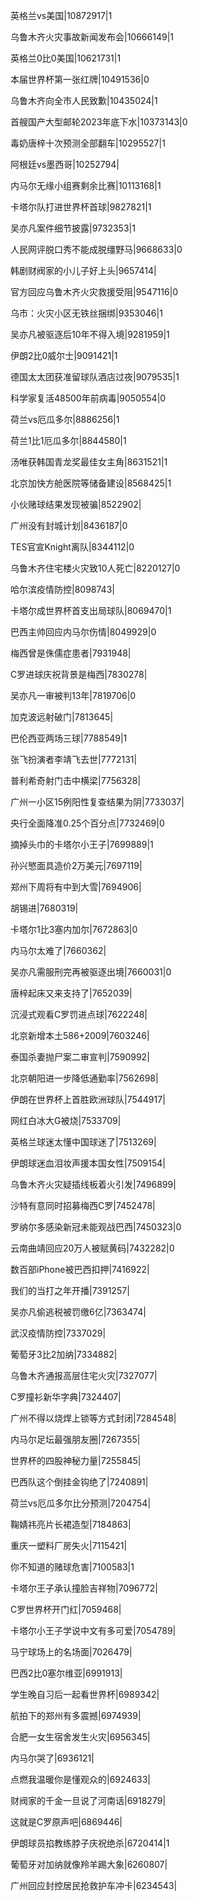 英格兰vs美国|10872917|1

乌鲁木齐火灾事故新闻发布会|10666149|1

英格兰0比0美国|10621731|1

本届世界杯第一张红牌|10491536|0

乌鲁木齐向全市人民致歉|10435024|1

首艘国产大型邮轮2023年底下水|10373143|0

毒奶唐梓十次预测全部翻车|10295527|1

阿根廷vs墨西哥|10252794|

内马尔无缘小组赛剩余比赛|10113168|1

卡塔尔队打进世界杯首球|9827821|1

吴亦凡案件细节披露|9732353|1

人民网评脱口秀不能成脱缰野马|9668633|0

韩剧财阀家的小儿子好上头|9657414|

官方回应乌鲁木齐火灾救援受阻|9547116|0

乌市：火灾小区无铁丝捆绑|9353046|1

吴亦凡被驱逐后10年不得入境|9281959|1

伊朗2比0威尔士|9091421|1

德国太太团获准留球队酒店过夜|9079535|1

科学家复活48500年前病毒|9050554|0

荷兰vs厄瓜多尔|8886256|1

荷兰1比1厄瓜多尔|8844580|1

汤唯获韩国青龙奖最佳女主角|8631521|1

北京加快方舱医院等储备建设|8568425|1

小伙赌球结果发现被骗|8522902|

广州没有封城计划|8436187|0

TES官宣Knight离队|8344112|0

乌鲁木齐住宅楼火灾致10人死亡|8220127|0

哈尔滨疫情防控|8098743|

卡塔尔成世界杯首支出局球队|8069470|1

巴西主帅回应内马尔伤情|8049929|0

梅西曾是侏儒症患者|7931948|

C罗进球庆祝背景是梅西|7830278|

吴亦凡一审被判13年|7819706|0

加克波远射破门|7813645|

巴伦西亚两场三球|7788549|1

张飞扮演者李靖飞去世|7772131|

普利希奇射门击中横梁|7756328|

广州一小区15例阳性复查结果为阴|7733037|

央行全面降准0.25个百分点|7732469|0

摘掉头巾的卡塔尔小王子|7699889|1

孙兴慜面具造价2万美元|7697119|

郑州下周将有中到大雪|7694906|

胡锡进|7680319|

卡塔尔1比3塞内加尔|7672863|0

内马尔太难了|7660362|

吴亦凡需服刑完再被驱逐出境|7660031|0

唐梓起床又来支持了|7652039|

沉浸式观看C罗罚进点球|7622248|

北京新增本土586+2009|7603246|

泰国杀妻抛尸案二审宣判|7590992|

北京朝阳进一步降低通勤率|7562698|

伊朗在世界杯上首胜欧洲球队|7544917|

网红白冰大G被烧|7533709|

英格兰球迷太懂中国球迷了|7513269|

伊朗球迷血泪妆声援本国女性|7509154|

乌鲁木齐火灾疑插线板着火引发|7496899|

沙特有意同时招募梅西C罗|7452478|

罗纳尔多感染新冠未能观战巴西|7450323|0

云南曲靖回应20万人被赋黄码|7432282|0

数百部iPhone被巴西扣押|7416922|

我们的当打之年开播|7391257|

吴亦凡偷逃税被罚缴6亿|7363474|

武汉疫情防控|7337029|

葡萄牙3比2加纳|7334882|

乌鲁木齐通报高层住宅火灾|7327077|

C罗撞衫新华字典|7324407|

广州不得以烧焊上锁等方式封闭|7284548|

内马尔足坛最强朋友圈|7267355|

世界杯的四股神秘力量|7255845|

巴西队这个倒挂金钩绝了|7240891|

荷兰vs厄瓜多尔比分预测|7204754|

鞠婧祎亮片长裙造型|7184863|

重庆一塑料厂房失火|7115421|

你不知道的赌球危害|7100583|1

卡塔尔王子承认撞脸吉祥物|7096772|

C罗世界杯开门红|7059468|

卡塔尔小王子学说中文有多可爱|7054789|

马宁球场上的名场面|7026479|

巴西2比0塞尔维亚|6991913|

学生晚自习后一起看世界杯|6989342|

航拍下的郑州有多震撼|6974939|

合肥一女生宿舍发生火灾|6956345|

内马尔哭了|6936121|

点燃我温暖你是懂观众的|6924633|

财阀家的千金一旦说了河南话|6918279|

这就是C罗原声吧|6869446|

伊朗球员掐教练脖子庆祝绝杀|6720414|1

葡萄牙对加纳就像羚羊踢大象|6260807|

广州回应封控居民抢救护车冲卡|6234543|

